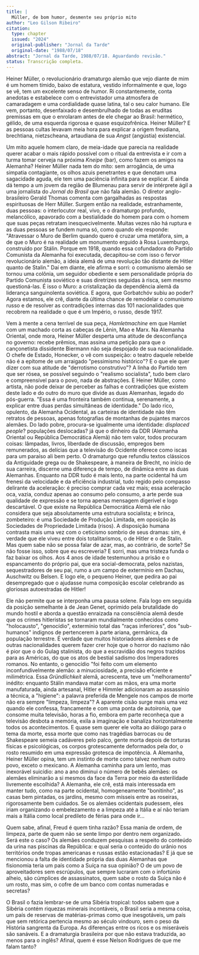 ```yaml
---
title: |
  Müller, de bom humor, desmente seu próprio mito
author: "Leo Gilson Ribeiro"
citation:
  type: chapter
  issued: "2024"
  original-publisher: "Jornal da Tarde"
  original-date: "1988/07/18"
abstract: "Jornal da Tarde, 1988/07/18. Aguardando revisão."
status: Transcrição completa.
---
```


Heiner Müller, o revolucionário dramaturgo alemão que vejo diante de mim é um homem tímido, baixo de estatura, vestido informalmente e que, logo se vê, tem um excelente senso de humor. Ri constantemente, conta anedotas e estabelece com o entrevistador uma atmosfera de camaradagem e uma cordialidade quase latina, tal o seu calor humano. Ele vem, portanto, desenfaixado e desembrulhado de todas as eruditas premissas em que o enrolaram antes de ele chegar ao Brasil: hermético, gélido, de uma esquerda rigorosa e quase esquizofrênica. Heiner Müller? E as pessoas cultas levavam meia hora para explicar a origem freudiana, brechtiana, nietzscheana, artaudiana de sua *Angst* (angústia) existencial.

Um mito aquele homem claro, de meia-idade que parecia na realidade querer acabar o mais rápido possível com o ritual da entrevista e ir com a turma tomar cerveja na próxima *Kneipe* (bar), como fazem os amigos na Alemanha? Heiner Müller nada tem do mito: sem arrogância, de uma simpatia contagiante, os olhos azuis penetrantes e que denotam uma sagacidade aguda, ele tem uma paciência infinita para se explicar. E ainda dá tempo a um jovem da região de Blumenau para servir de intérprete ágil a uma jornalista do *Jornal do Brasil* que não fala alemão. O diretor anglo-brasileiro Gerald Thomas comenta com gargalhadas as respostas espirituosas de Herr Müller. Surgem então na realidade, estranhamente, duas pessoas: o interlocutor real, vivo, e o dramaturgo profundo, melancólico, apavorado com a bestialidade do homem para com o homem que suas peças retratam inesquecivelmente. Muitas vezes não há ruptura e as duas pessoas se fundem numa só, como quando ele responde: "Atravessar o Muro de Berlim quando quero é cruzar uma metáfora, sim, a de que o Muro é na realidade um monumento erguido à Rosa Luxemburgo, construído por Stálin. Porque em 1918, quando essa cofundadora do Partido Comunista da Alemanha foi executada, decapitou-se com isso o fervor revolucionário alemão, a ideia alemã de uma revolução tão distante de Hitler quanto de Stalin." Daí em diante, ele afirma e sorri: o comunismo alemão se tornou uma colônia, um seguidor obediente e sem personalidade própria do Partido Comunista soviético e suas diretrizes seguidas à risca, sem mesmo questioná-las. É isso o Muro: a cristalização da dependência alemã da liderança sanguinolenta soviética. E agora, que Gorbatchóv subiu ao poder? Agora estamos, ele crê, diante da última chance de remodelar o comunismo russo e de resolver as contradições internas das 101 nacionalidades que recobrem na realidade o que é um Império, o russo, desde 1917.

Vem à mente a cena terrível de sua peça, *Hamletmachine* em que Hamlet com um machado corta as cabeças de Lênin, Mao e Marx. Na Alemanha Oriental, onde mora, Heiner Müller desperta uma atitude de desconfiança no governo: recebe prêmios, mas assina uma petição para que o cançonetista dissidente Biermann não seja despojado de sua nacionalidade. O chefe de Estado, Honecker, o vê com suspeição: o teatro daquele rebelde não é a epítome de um arraigado "pessimismo histórico"? E o que ele quer dizer com sua atitude de "derrotismo construtivo"? A linha do Partido tem que ser rósea, se possível seguindo o "realismo socialista", tudo bem claro e compreensível para o povo, nada de abstrações. E Heiner Müller, como artista, não pode deixar de perceber as falhas e contradições que existem deste lado e do outro do muro que divide as duas Alemanhas, legado do pós-guerra. "Essa é uma fronteira também continua, serenamente, a explicar entre duas perdas simultâneas de identidade." Do lado rico, opulento, da Alemanha Ocidental, as carteiras de identidade não têm retratos de pessoas, apenas fotografias de montanhas de pujantes marcos alemães. Do lado pobre, procura-se igualmente uma identidade: *displaced people*? populações deslocadas? já que o dinheiro da DDR (Alemanha Oriental ou República Democrática Alemã) não tem valor, todos procuram coisas: lâmpadas, livros, liberdade de discussão, empregos bem remunerados, as delícias que a televisão do Ocidente oferece como iscas para um paraíso ali bem perto. O dramaturgo que refundiu textos clássicos da Antiguidade grega ou de Shakespeare, à maneira de Brecht, no início de sua carreira, discerne uma diferença de tempo, de dinâmica entre as duas Alemanhas. Enquanto na DDR tudo é mais lento, na parte ocidental há um frenesi da velocidade e da eficiência industrial, tudo regido pelo compasso delirante da aceleração: é preciso comprar cada vez mais; essa aceleração oca, vazia, conduz apenas ao consumo pelo consumo, a arte perde sua qualidade de expressão e se torna apenas mensagem digerível e logo descartável. O que existe na República Democrática Alemã ele não considera que seja absolutamente uma estrutura socialista; e brinca, zombeteiro: é uma Sociedade de Produção Limitada, em oposição às Sociedades de Propriedade Limitada (risos). A disposição humana contrasta mais uma vez com o ceticismo sombrio de seus dramas: sim, é verdade que ele viveu entre dois totalitarismos, o de Hitler e o de Stalin. Mas quem sabe não se possa falar de azar, mas, ao contrário, de sorte? Se não fosse isso, sobre que eu escreveria? E sorri, mas uma tristeza funda o faz baixar os olhos. Aos 4 anos de idade testemunhou a prisão e o espancamento do próprio pai, que era social-democrata, pelos nazistas, sequestradores de seu pai, rumo a um campo de extermínio em Dachau, Auschwitz ou Belsen. E logo ele, o pequeno Heiner, que pedira ao pai desempregado que o ajudasse numa composição escolar celebrando as gloriosas autoestradas de Hitler!

Ele não permite que se interponha uma pausa solene. Fala logo em seguida da posição semelhante à de Jean Genet, oprimido pela brutalidade do mundo hostil e aborda a questão enraizada na consciência alemã desde que os crimes hitleristas se tornaram mundialmente conhecidos como "holocausto", "genocídio", extermínio total das "raças inferiores", dos "sub-humanos" indignos de pertencerem à parte ariana, germânica, da população terrestre. É verdade que muitos historiadores alemães e de outras nacionalidades querem fazer crer hoje que o horror do nazismo não é pior que o do Gulag stalinista, do que a escravidão dos negros trazidos para as Américas, do que os atos de bestial sadismo dos Imperadores romanos. No entanto, o genocídio "foi feito com um elemento inconfundivelmente alemão: a minuciosidade, a precisão eficiente e milimétrica. Essa *Gründlichkeit* alemã, acrescenta, teve um "melhoramento" inédito: enquanto Stálin mandava matar com as mãos, era uma morte manufaturada, ainda artesanal, Hitler e Himmler adicionaram ao assassínio a técnica, a "higiene": a palavra preferida de Mengele nos campos de morte não era sempre "limpeza, limpeza"? A aparente cisão surge mais uma vez quando ele confessa, francamente e com uma ponta de autoironia, que consome muita televisão, horas a fio, embora em parte reconheça que a televisão desbota a memória, exila a imaginação e banaliza horizontalmente todos os acontecimentos. E quase sem querer ele volta ao diálogo para o tema da morte, essa morte que como nas tragédias barrocas ou de Shakespeare semeia cadáveres pelo palco, gente morta depois de torturas físicas e psicológicas, os corpos grotescamente deformados pela dor, o rosto resumido em uma expressão grotesca de impotência. A Alemanha, Heiner Müller opina, tem um instinto de morte como talvez nenhum outro povo, exceto o mexicano. A Alemanha caminha para um lento, mas inexorável suicídio: ano a ano diminui o número de bebês alemães: os alemães eliminarão a si mesmos da face da Terra por meio da esterilidade livremente escolhida? A Alemanha, ele crê, está mais interessada em manter tudo, como na parte ocidental, homogeneamente "bonitinho", as casas bem pintadas, os jardins, mesmo com mísseis entre as roseiras, rigorosamente bem cuidados. Se os alemães ocidentais pudessem, eles iriam organizando o embelezamento e a limpeza até a Itália e aí não teriam mais a Itália como local predileto de férias para onde ir\...

Quem sabe, afinal, Freud é quem tinha razão? Essa mania de ordem, de limpeza, parte de quem não se sente limpo por dentro nem organizado. Será este o caso? Os alemães conduzem pesquisas a respeito do conteúdo da urina nas piscinas da República: e qual seria o conteúdo do urânio nos territórios onde tropas americanas e russas estão estacionadas? E já que se mencionou a falta de identidade própria das duas Alemanhas que fisionomia teria um país como a Suíça na sua opinião? O de um povo de aproveitadores sem escrúpulos, que sempre lucraram com o infortúnio alheio, são cúmplices de assassinatos, quem sabe o rosto da Suíça não é um rosto, mas sim, o cofre de um banco com contas numeradas e secretas?

O Brasil o fazia lembrar-se de uma Sibéria tropical: todos sabem que a Sibéria contém riquezas minerais incontáveis, o Brasil seria a mesma coisa, um país de reservas de matérias-primas como que inesgotáveis, um país que sem retórica pertencia mesmo ao século vindouro, sem o peso da História sangrenta da Europa. As diferenças entre os ricos e os miseráveis são sanáveis. E a dramaturgia brasileira por que não estava traduzida, ao menos para o inglês? Afinal, quem é esse Nelson Rodrigues de que me falam tanto?


